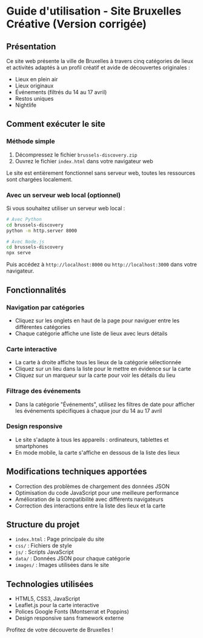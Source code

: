 # Guide d'utilisation - Site Bruxelles Créative (Version corrigée)

## Présentation
Ce site web présente la ville de Bruxelles à travers cinq catégories de lieux et activités adaptés à un profil créatif et avide de découvertes originales :
- Lieux en plein air
- Lieux originaux
- Événements (filtrés du 14 au 17 avril)
- Restos uniques
- Nightlife

## Comment exécuter le site

### Méthode simple
1. Décompressez le fichier `brussels-discovery.zip`
2. Ouvrez le fichier `index.html` dans votre navigateur web

Le site est entièrement fonctionnel sans serveur web, toutes les ressources sont chargées localement.

### Avec un serveur web local (optionnel)
Si vous souhaitez utiliser un serveur web local :

```bash
# Avec Python
cd brussels-discovery
python -m http.server 8000

# Avec Node.js
cd brussels-discovery
npx serve
```

Puis accédez à `http://localhost:8000` ou `http://localhost:3000` dans votre navigateur.

## Fonctionnalités

### Navigation par catégories
- Cliquez sur les onglets en haut de la page pour naviguer entre les différentes catégories
- Chaque catégorie affiche une liste de lieux avec leurs détails

### Carte interactive
- La carte à droite affiche tous les lieux de la catégorie sélectionnée
- Cliquez sur un lieu dans la liste pour le mettre en évidence sur la carte
- Cliquez sur un marqueur sur la carte pour voir les détails du lieu

### Filtrage des événements
- Dans la catégorie "Événements", utilisez les filtres de date pour afficher les événements spécifiques à chaque jour du 14 au 17 avril

### Design responsive
- Le site s'adapte à tous les appareils : ordinateurs, tablettes et smartphones
- En mode mobile, la carte s'affiche en dessous de la liste des lieux

## Modifications techniques apportées
- Correction des problèmes de chargement des données JSON
- Optimisation du code JavaScript pour une meilleure performance
- Amélioration de la compatibilité avec différents navigateurs
- Correction des interactions entre la liste des lieux et la carte

## Structure du projet
- `index.html` : Page principale du site
- `css/` : Fichiers de style
- `js/` : Scripts JavaScript
- `data/` : Données JSON pour chaque catégorie
- `images/` : Images utilisées dans le site

## Technologies utilisées
- HTML5, CSS3, JavaScript
- Leaflet.js pour la carte interactive
- Polices Google Fonts (Montserrat et Poppins)
- Design responsive sans framework externe

Profitez de votre découverte de Bruxelles !
